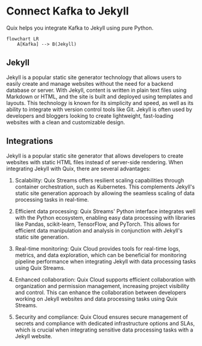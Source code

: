 # Connect Kafka to Jekyll

Quix helps you integrate Kafka to Jekyll using pure Python.

```mermaid
flowchart LR
    A[Kafka] --> B(Jekyll)
```

## Jekyll

Jekyll is a popular static site generator technology that allows users to easily create and manage websites without the need for a backend database or server. With Jekyll, content is written in plain text files using Markdown or HTML, and the site is built and deployed using templates and layouts. This technology is known for its simplicity and speed, as well as its ability to integrate with version control tools like Git. Jekyll is often used by developers and bloggers looking to create lightweight, fast-loading websites with a clean and customizable design.

## Integrations

Jekyll is a popular static site generator that allows developers to create websites with static HTML files instead of server-side rendering. When integrating Jekyll with Quix, there are several advantages:

1. Scalability: Quix Streams offers resilient scaling capabilities through container orchestration, such as Kubernetes. This complements Jekyll's static site generation approach by allowing the seamless scaling of data processing tasks in real-time.

2. Efficient data processing: Quix Streams' Python interface integrates well with the Python ecosystem, enabling easy data processing with libraries like Pandas, scikit-learn, TensorFlow, and PyTorch. This allows for efficient data manipulation and analysis in conjunction with Jekyll's static site generation.

3. Real-time monitoring: Quix Cloud provides tools for real-time logs, metrics, and data exploration, which can be beneficial for monitoring pipeline performance when integrating Jekyll with data processing tasks using Quix Streams.

4. Enhanced collaboration: Quix Cloud supports efficient collaboration with organization and permission management, increasing project visibility and control. This can enhance the collaboration between developers working on Jekyll websites and data processing tasks using Quix Streams.

5. Security and compliance: Quix Cloud ensures secure management of secrets and compliance with dedicated infrastructure options and SLAs, which is crucial when integrating sensitive data processing tasks with a Jekyll website.

